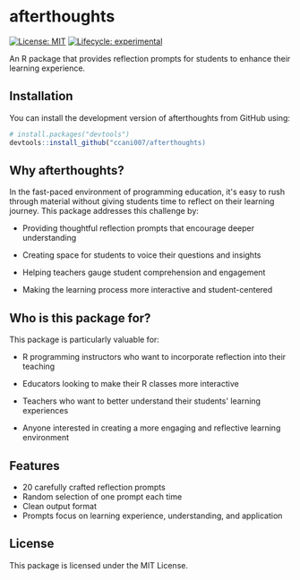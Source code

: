 # afterthoughts

[![License: MIT](https://img.shields.io/badge/License-MIT-yellow.svg)](https://opensource.org/licenses/MIT)
[![Lifecycle: experimental](https://img.shields.io/badge/lifecycle-experimental-orange.svg)](https://lifecycle.r-lib.org/articles/stages.html#experimental)

An R package that provides reflection prompts for students to enhance their learning experience.

## Installation

You can install the development version of afterthoughts from GitHub using:

```r
# install.packages("devtools")
devtools::install_github("ccani007/afterthoughts)
```

## Why afterthoughts?

In the fast-paced environment of programming education, it's easy to rush through material without giving students time to reflect on their learning journey. This package addresses this challenge by:

- Providing thoughtful reflection prompts that encourage deeper understanding

- Creating space for students to voice their questions and insights

- Helping teachers gauge student comprehension and engagement

- Making the learning process more interactive and student-centered

## Who is this package for?

This package is particularly valuable for:

- R programming instructors who want to incorporate reflection into their teaching

- Educators looking to make their R classes more interactive

- Teachers who want to better understand their students' learning experiences

- Anyone interested in creating a more engaging and reflective learning environment


## Features

- 20 carefully crafted reflection prompts
- Random selection of one prompt each time
- Clean output format
- Prompts focus on learning experience, understanding, and application

## License

This package is licensed under the MIT License. 

